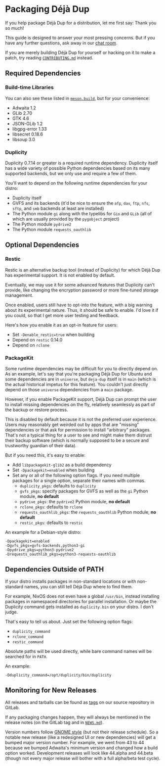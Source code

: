 <!--
SPDX-License-Identifier: CC-BY-SA-4.0
SPDX-FileCopyrightText: Michael Terry
-->

# Packaging Déjà Dup

If you help package Déjà Dup for a distribution, let me first say:
Thank you so much!

This guide is designed to answer your most pressing concerns.
But if you have any further questions, ask away in our [chat room][chat].

If you are merely building Déjà Dup for yourself or hacking on it to make a
patch, try reading [`CONTRIBUTING.md`](CONTRIBUTING.md) instead.

[chat]: https://matrix.to/#/#deja-dup:gnome.org

## Required Dependencies

### Build-time Libraries

You can also see these listed in [`meson.build`](meson.build), but for your
convenience:

- Adwaita 1.2
- GLib 2.70
- GTK 4.6
- JSON-GLib 1.2
- libgpg-error 1.33
- libsecret 0.18.6
- libsoup 3.0

### Duplicity

Duplicity 0.7.14 or greater is a required runtime dependency.
Duplicity itself has a wide variety of possible Python dependencies based on
its many supported backends, but we only use and require a few of them.

You'll want to depend on the following runtime dependencies for your distro:

- Duplicity itself
- GVFS and its backends (it'd be nice to ensure the `afp`, `dav`, `ftp`, `nfs`,
  `sftp`, and `smb` backends at least are installed)
- The Python module `gi` along with the typelibs for `Gio` and `GLib`
  (all of which are usually provided by the `pygobject` project)
- The Python module `pydrive2`
- The Python module `requests_oauthlib`

## Optional Dependencies

### Restic

Restic is an alternative backup tool (instead of Duplicity) for which Déjà Dup
has experimental support. It is not enabled by default.

Eventually, we may use it for some advanced features that Duplicity can't
provide, like changing the encryption password or more fine-tuned storage
management.

Once enabled, users still have to opt-into the feature, with a big warning
about its experimental nature.
Thus, it should be safe to enable.
I'd love it if you could, so that I get more user testing and feedback.

Here's how you enable it as an opt-in feature for users:

- Set `-Denable_restic=true` when building
- Depend on `restic` 0.14.0
- Depend on `rclone`

### PackageKit

Some runtime dependencies may be difficult for you to directly depend on.
As an example, let's say that you're packaging Déjà Dup for Ubuntu and some
dependencies are in `universe`, but `deja-dup` itself is in `main` (which is
the actual historical impetus for this feature). You couldn't just directly
depend on those `universe` dependencies from a `main` package.

However, if you enable PackageKit support, Déjà Dup can prompt the user to
install missing dependencies on the fly, relatively seamlessly as part of the
backup or restore process.

This is disabled by default because it is not the preferred user experience.
Users may reasonably get weirded out by apps that are "missing" dependencies or
that ask for permission to install "arbitrary" packages.
That's not a typical thing for a user to see and might make them distrust their
backup software (which is normally supposed to be a secure and trustworthy
guardian of their data).

But if you need this, it's easy to enable:

- Add `libpackagekit-glib2` as a build dependency
- Set `-Dpackagekit=enabled` when building
- Set any or all of the following option flags. If you need multiple packages
  for a single option, separate their names with commas.
    - `duplicity_pkgs`: defaults to `duplicity`
    - `gvfs_pkgs`: specify packages for GVFS as well as the `gi` Python module,
      **no default**
    - `pydrive_pkgs`: the `pydrive2` Python module, **no default**
    - `rclone_pkgs`: defaults to `rclone`
    - `requests_oauthlib_pkgs`: the `requests_oauthlib` Python module,
      **no default**
    - `restic_pkgs`: defaults to `restic`

An example for a Debian-style distro:

```
-Dpackagekit=enabled
-Dgvfs_pkgs=gvfs-backends,python3-gi
-Dpydrive_pkgs=python3-pydrive2
-Drequests_oauthlib_pkgs=python3-requests-oauthlib
```

## Dependencies Outside of PATH

If your distro installs packages in non-standard locations or with non-standard
names, you can still tell Déjà Dup where to find them.

For example, NixOS does not even have a global `/usr/bin`, instead installing
packages in namespaced directories for parallel installation.
Or maybe the Duplicity command gets installed as `duplicity.bin` on your distro.
I don't judge.

That's easy to tell us about. Just set the following option flags:

- `duplicity_command`
- `rclone_command`
- `restic_command`

Absolute paths will be used directly, while bare command names will be searched
for in `PATH`.

An example:

```
-Dduplicity_command=/opt/duplicity/bin/duplicity
```

## Monitoring for New Releases

All releases and tarballs can be found as [tags][tags] on our source repository
in GitLab.

If any packaging changes happen, they will always be mentioned in the release
notes (on the GitLab tag and in [`NEWS.md`](NEWS.md)).

Version numbers follow [GNOME style][versions] (but not their release schedule).
So a notable new release (like a redesigned UI or new dependencies) will get a
bumped major version number.
For example, we went from 43 to 44 because we bumped Adwaita's minimum version
and changed how a build option worked.
Development releases will look like 44.alpha and 44.beta (though not every
major release will bother with a full alpha/beta test cycle).

[tags]: https://gitlab.gnome.org/World/deja-dup/tags
[versions]: https://discourse.gnome.org/t/new-gnome-versioning-scheme/4235
